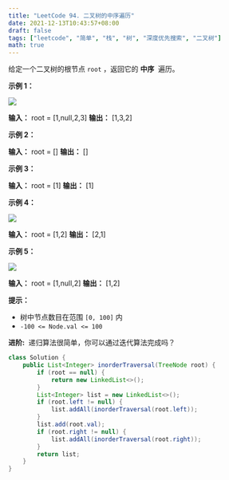 ```yaml
---
title: "LeetCode 94. 二叉树的中序遍历"
date: 2021-12-13T10:43:57+08:00
draft: false
tags: ["leetcode", "简单", "栈", "树", "深度优先搜索", "二叉树"]
math: true
---
```


给定一个二叉树的根节点 `root` ，返回它的 **中序**  遍历。

<!--more-->

**示例 1：**

![](https://tategotoazarasi.github.io/images/inorder_1.jpg)

**输入：** root = [1,null,2,3]
**输出：** [1,3,2]

**示例 2：**

**输入：** root = []
**输出：** []

**示例 3：**

**输入：** root = [1]
**输出：** [1]

**示例 4：**

![](https://tategotoazarasi.github.io/images/inorder_5.jpg)

**输入：** root = [1,2]
**输出：** [2,1]

**示例 5：**

![](https://tategotoazarasi.github.io/images/inorder_4.jpg)

**输入：** root = [1,null,2]
**输出：** [1,2]

**提示：**

- 树中节点数目在范围 `[0, 100]` 内
- `-100 <= Node.val <= 100`

**进阶:**  递归算法很简单，你可以通过迭代算法完成吗？

```java
class Solution {
    public List<Integer> inorderTraversal(TreeNode root) {
        if (root == null) {
            return new LinkedList<>();
        }
        List<Integer> list = new LinkedList<>();
        if (root.left != null) {
            list.addAll(inorderTraversal(root.left));
        }
        list.add(root.val);
        if (root.right != null) {
            list.addAll(inorderTraversal(root.right));
        }
        return list;
    }
}
```
